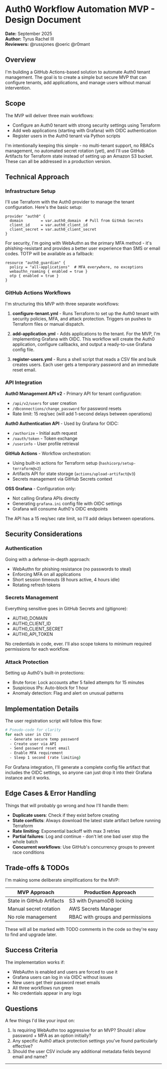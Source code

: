 # Auth0 Workflow Automation MVP - Design Document

**Date:** September 2025  
**Author:** Tyrus Rachel III      
**Reviewers:** @russjones @oeric @r0mant  

## Overview

I'm building a GitHub Actions-based solution to automate Auth0 tenant management. The goal is to create a simple but secure MVP that can configure tenants, add applications, and manage users without manual intervention.

## Scope

The MVP will deliver three main workflows:
- Configure an Auth0 tenant with strong security settings using Terraform
- Add web applications (starting with Grafana) with OIDC authentication
- Register users in the Auth0 tenant via Python scripts 

I'm intentionally keeping this simple - no multi-tenant support, no RBACs management, no automated secret rotation (yet), and I'll use GitHub Artifacts for Terraform state instead of setting up an Amazon S3 bucket. These can all be addressed in a production version.

## Technical Approach

### Infrastructure Setup

I'll use Terraform with the Auth0 provider to manage the tenant configuration. Here's the basic setup:

```hcl
provider "auth0" {
  domain        = var.auth0_domain  # Pull from GitHub Secrets
  client_id     = var.auth0_client_id
  client_secret = var.auth0_client_secret
}
```

For security, I'm going with WebAuthn as the primary MFA method - it's phishing-resistant and provides a better user experience than SMS or email codes. TOTP will be available as a fallback:

```hcl
resource "auth0_guardian" {
  policy = "all-applications"  # MFA everywhere, no exceptions
  webauthn_roaming { enabled = true }
  otp { enabled = true }
}
```

### GitHub Actions Workflows

I'm structuring this MVP with three separate workflows:

1. **configure-tenant.yml** - Runs Terraform to set up the Auth0 tenant with security policies, MFA, and attack protection. Triggers on pushes to Terraform files or manual dispatch.

2. **add-application.yml** - Adds applications to the tenant. For the MVP, I'm implementing Grafana with OIDC. This workflow will create the Auth0 application, configure callbacks, and output a ready-to-use Grafana config file.

3. **register-users.yml** - Runs a shell script that reads a CSV file and bulk creates users. Each user gets a temporary password and an immediate reset email.

### API Integration

**Auth0 Management API v2** - Primary API for tenant configuration:
- `/api/v2/users` for user creation
- `/dbconnections/change_password` for password resets
- Rate limit: 15 req/sec (will add 1-second delays between operations)

**Auth0 Authentication API** - Used by Grafana for OIDC:
- `/authorize` - Initial auth request
- `/oauth/token` - Token exchange
- `/userinfo` - User profile retrieval

**GitHub Actions** - Workflow orchestration:
- Using built-in actions for Terraform setup (`hashicorp/setup-terraform@v2`)
- Artifacts API for state storage (`actions/upload-artifact@v3`)
- Secrets management via GitHub Secrets context

**OSS Grafana** - Configuration only:
- Not calling Grafana APIs directly
- Generating `grafana.ini` config file with OIDC settings
- Grafana will consume Auth0's OIDC endpoints

The API has a 15 req/sec rate limit, so I'll add delays between operations. 

## Security Considerations

### Authentication
Going with a defense-in-depth approach:
- WebAuthn for phishing resistance (no passwords to steal)
- Enforcing MFA on all applications
- Short session timeouts (8 hours active, 4 hours idle)
- Rotating refresh tokens

### Secrets Management
Everything sensitive goes in GitHub Secrets and (gitignore):
- AUTH0_DOMAIN
- AUTH0_CLIENT_ID  
- AUTH0_CLIENT_SECRET
- AUTH0_API_TOKEN

No credentials in code, ever. I'll also scope tokens to minimum required permissions for each workflow.

### Attack Protection
Setting up Auth0's built-in protections:
- Brute force: Lock accounts after 5 failed attempts for 15 minutes
- Suspicious IPs: Auto-block for 1 hour
- Anomaly detection: Flag and alert on unusual patterns

## Implementation Details

The user registration script will follow this flow:
```bash
# Pseudo-code for clarity
for each user in CSV:
  - Generate secure temp password
  - Create user via API
  - Send password reset email
  - Enable MFA requirement
  - Sleep 1 second (rate limiting)
```

For Grafana integration, I'll generate a complete config file artifact that includes the OIDC settings, so anyone can just drop it into their Grafana instance and it works.

## Edge Cases & Error Handling

Things that will probably go wrong and how I'll handle them:

- **Duplicate users**: Check if they exist before creating
- **State conflicts**: Always download the latest state artifact before running Terraform
- **Rate limiting**: Exponential backoff with max 3 retries
- **Partial failures**: Log and continue - don't let one bad user stop the whole batch
- **Concurrent workflows**: Use GitHub's concurrency groups to prevent race conditions

## Trade-offs & TODOs

I'm making some deliberate simplifications for the MVP:

| MVP Approach | Production Approach |
|--------------|-------------------|
| State in GitHub Artifacts | S3 with DynamoDB locking |
| Manual secret rotation | AWS Secrets Manager |
| No role management | RBAC with groups and permissions |

These will all be marked with TODO comments in the code so they're easy to find and upgrade later.

## Success Criteria

The implementation works if:
- WebAuthn is enabled and users are forced to use it
- Grafana users can log in via OIDC without issues
- New users get their password reset emails
- All three workflows run green
- No credentials appear in any logs

## Questions

A few things I'd like your input on:

1. Is requiring WebAuthn too aggressive for an MVP? Should I allow password + MFA as an option initially?
2. Any specific Auth0 attack protection settings you've found particularly effective?
3. Should the user CSV include any additional metadata fields beyond email and name?

---
